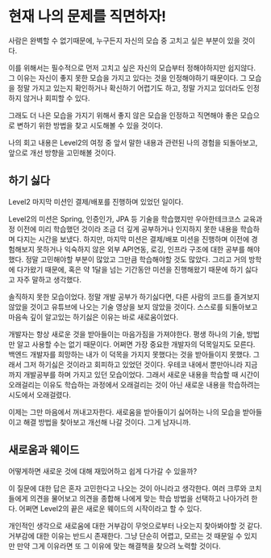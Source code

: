 # 현재 나의 문제를 직면하자!

사람은 완벽할 수 없기때문에, 누구든지 자신의 모습 중 고치고 싶은 부분이 있을 것이다.

이를 위해서는 필수적으로 먼저 고치고 싶은 자신의 모습부터 정해야하지만 쉽지않다. 그 이유는 자신이 좋지 못한 모습을 가지고 있다는 것을 인정해야하기 때문이다. 그 모습을 정말 가지고 있는지 확인하거나 확신하기 어렵기도 하고, 정말 가지고 있더라도 인정하지 않거나 회피할 수 있다.

그래도 더 나은 모습을 가지기 위해서 좋지 않은 모습을 인정하고 직면해야 좋은 모습으로 변하기 위한 방법을 찾고 시도해볼 수 있을 것이다.

나의 회고 내용은 Level2의 여정 중 앞서 말한 내용과 관련된 나의 경험을 되돌아보고, 앞으로 개선 방향을 고민해볼 것이다.

## 하기 싫다

Level2 마지막 미션인 결제/배포를 진행하며 있었던 일이다.

Level2의 미션은 Spring, 인증인가, JPA 등 기술을 학습했지만 우아한테크코스 교육과정 이전에 미리 학습했던 것이라 조금 더 깊게 공부하거나 인지하지 못한 내용을 학습하며 다지는 시간을 보냈다. 하지만, 마지막 미션은 결제/배포 미션을 진행하며 이전에 경험해보지 못하거나 익숙하지 않은 외부 API연동, 로깅, 인프라 구조에 대한 공부를 해야했다. 정말 고민해야할 부분이 많았고 그만큼 학습해야할 것도 많았다. 그리고 거의 방학에 다가왔기 때문에, 혹은 약 1달을 넘는 기간동안 미션을 진행해왔기 때문에 하기 싫다고 자주 말하고 생각했다.

솔직하지 못한 모습이었다. 정말 개발 공부가 하기싫다면, 다른 사람의 코드를 즐겨보지 않았을 것이고 유튜브에 나오는 기술 영상을 보지 않았을 것이다. 스스로를 되돌아보고 마음속 깊이 알고있는 하기싫은 이유는 바로 새로움이었다.

개발자는 항상 새로운 것을 받아들이는 마음가짐을 가져야한다. 평생 하나의 기술, 방법만 알고 사용할 수는 없기 때문이다. 어쩌면 가장 중요한 개발자의 덕목일지도 모른다. 백엔드 개발자를 희망하는 내가 이 덕목을 가지지 못했다는 것을 받아들이지 못했다. 그래서 그저 하기싫은 것이라고 회피하고 있었던 것이다. 우테코 내에서 뿐만아니라 지금까지 개발공부를 하며 가지고 있던 모습이었다. 그래서 새로운 내용을 학습할 때 시간이 오래걸리는 이유도 학습하는 과정에서 오래걸리는 것이 아닌 새로운 내용을 학습하려는 시도에서 오래걸렸다.

이제는 그만 마음에서 꺼내고자한다. 새로움을 받아들이기 싫어하는 나의 모습을 받아들이고 해결 방법을 찾아보고 개선해 나갈 것이다. 그게 남자니까.

## 새로움과 웨이드

어떻게하면 새로운 것에 대해 재밌어하고 쉽게 다가갈 수 있을까?

이 질문에 대한 답은 혼자 고민한다고 나오는 것이 아니라고 생각한다. 여러 크루와 코치들에게 의견을 물어보고 의견을 종합해 나에게 맞는 학습 방법을 선택하고 나아가려 한다. 어쩌면 Level2의 끝은 새로운 웨이드의 시작이라고 할 수 있다.

개인적인 생각으로 새로움에 대한 거부감이 무엇으로부터 나오는지 찾아봐야할 것 같다. 거부감에 대한 이유는 반드시 존재한다. 그냥 단순히 어렵고, 모르는 것 때문일 수 있지만 만약 그게 이유라면 또 그 이유에 맞는 해결책을 찾으려 노력할 것이다.
